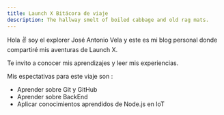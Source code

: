 ```yaml
---
title: Launch X Bitácora de viaje
description: The hallway smelt of boiled cabbage and old rag mats.
---
```


Hola ✌️  soy el explorer José Antonio Vela y este es mi blog personal donde compartiré mis aventuras de Launch X.

Te invito a conocer mis aprendizajes y leer mis experiencias.

Mis espectativas para este viaje son :

- Aprender sobre Git y GitHub
- Aprender sobre BackEnd
- Aplicar conocimientos aprendidos de Node.js en IoT
